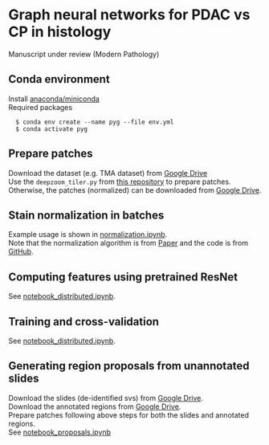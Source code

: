 # Graph neural networks for PDAC vs CP in histology
Manuscript under review (Modern Pathology)  

## Conda environment
Install [anaconda/miniconda](https://docs.conda.io/en/latest/miniconda.html)  
Required packages
```
  $ conda env create --name pyg --file env.yml
  $ conda activate pyg
```

## Prepare patches
Download the dataset (e.g. TMA dataset) from [Google Drive](https://drive.google.com/file/d/1ZRNYaju0GvT22pw7BXrWI5t1q4DdKgft/view?usp=sharing)  
Use the `deepzoom_tiler.py` from [this repository](https://github.com/binli123/dsmil-wsi) to prepare patches. 
Otherwise, the patches (normalized) can be downloaded from [Google Drive](https://drive.google.com/file/d/1dITGpox7RsXVNaMAsMHF0N27MjNKcC_3/view?usp=sharing). 

## Stain normalization in batches 
Example usage is shown in [normalization.ipynb](https://github.com/uw-loci/gnn-pccp/blob/master/normalization.ipynb).  
Note that the normalization algorithm is from [Paper](https://www.cs.unc.edu/~mn/sites/default/files/macenko2009.pdf)
and the code is from [GitHub](https://github.com/schaugf/HEnorm_python).

## Computing features using pretrained ResNet
See [notebook_distributed.ipynb](https://github.com/uw-loci/gnn-pccp/blob/master/notebook_distributed.ipynb).

## Training and cross-validation
See [notebook_distributed.ipynb](https://github.com/uw-loci/gnn-pccp/blob/master/notebook_distributed.ipynb).

## Generating region proposals from unannotated slides
Download the slides (de-identified svs) from [Google Drive](https://drive.google.com/drive/folders/1R8peJuBhgemp7rEraLrlSVWk946MwlpN?usp=sharing).  
Download the annotated regions from [Google Drive](https://drive.google.com/drive/folders/13OGbXlSe5s0wMW3uc68yQLL_EPb-ARYh?usp=sharing).  
Prepare patches following above steps for both the slides and annotated regions.  
See [notebook_proposals.ipynb](https://github.com/uw-loci/gnn-pccp/blob/master/notebook_proposals.ipynb)  
